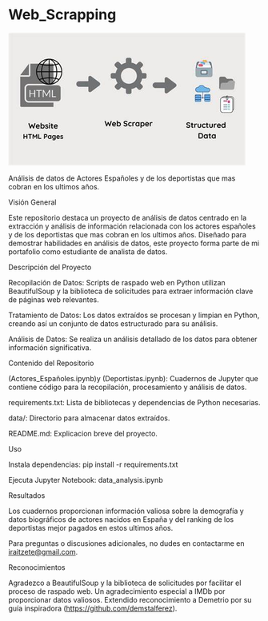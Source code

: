 # Web_Scrapping

![Alt text](OIP.jpg)
 



Análisis de datos de Actores Españoles y de los deportistas que mas cobran en los ultimos años.

Visión General

Este repositorio destaca un proyecto de análisis de datos centrado en la extracción y análisis de información relacionada con los actores españoles y de los deportistas que mas cobran en los ultimos años. Diseñado para demostrar habilidades en análisis de datos, este proyecto forma parte de mi portafolio como estudiante de analista de datos.

Descripción del Proyecto

Recopilación de Datos:
Scripts de raspado web en Python utilizan BeautifulSoup y la biblioteca de solicitudes para extraer información clave de páginas web relevantes.

Tratamiento de Datos:
Los datos extraídos se procesan y limpian en Python, creando así un conjunto de datos estructurado para su análisis.

Análisis de Datos:
Se realiza un análisis detallado de los datos para obtener información significativa.

Contenido del Repositorio

(Actores_Españoles.ipynb)y (Deportistas.ipynb): Cuadernos de Jupyter que contiene código para la recopilación, procesamiento y análisis de datos.         

requirements.txt: Lista de bibliotecas y dependencias de Python necesarias.           

data/: Directorio para almacenar datos extraídos.                                                     


README.md: Explicacion breve del proyecto.                            


Uso

Instala dependencias: pip install -r requirements.txt                                                                       


Ejecuta Jupyter Notebook: data_analysis.ipynb                                                               


Resultados                              


Los cuadernos proporcionan información valiosa sobre la demografía y datos biográficos de actores nacidos en España y del ranking de los deportistas mejor pagados en estos ultimos años.


Para preguntas o discusiones adicionales, no dudes en contactarme en iraitzete@gmail.com.


Reconocimientos                                                               


Agradezco a BeautifulSoup y la biblioteca de solicitudes por facilitar el proceso de raspado web.
Un agradecimiento especial a IMDb por proporcionar datos valiosos.
Extendido reconocimiento a Demetrio por su guía inspiradora (https://github.com/demstalferez).